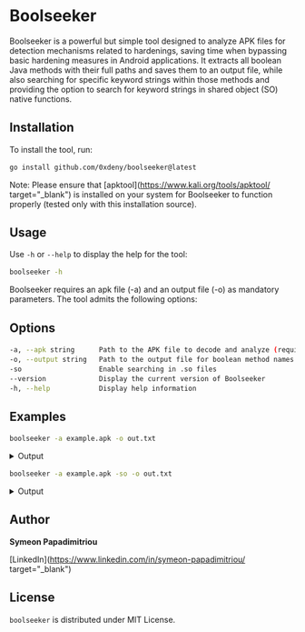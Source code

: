 # Boolseeker

Boolseeker is a powerful but simple tool designed to analyze APK files for detection mechanisms related to hardenings, saving time when bypassing basic hardening measures in Android applications. It extracts all boolean Java methods with their full paths and saves them to an output file, while also searching for specific keyword strings within those methods and providing the option to search for keyword strings in shared object (SO) native functions.

## Installation

To install the tool, run:

```bash
go install github.com/0xdeny/boolseeker@latest
```

Note: Please ensure that [apktool](https://www.kali.org/tools/apktool/ target="_blank") is installed on your system for Boolseeker to function properly (tested only with this installation source).

## Usage

Use `-h` or `--help` to display the help for the tool:

```bash
boolseeker -h
```

Boolseeker requires an apk file (-a) and an output file (-o) as mandatory parameters. The tool admits the following options:


## Options


```bash
-a, --apk string      Path to the APK file to decode and analyze (required)
-o, --output string   Path to the output file for boolean method names (required)
-so                   Enable searching in .so files
--version             Display the current version of Boolseeker
-h, --help            Display help information
```

## Examples

```bash
boolseeker -a example.apk -o out.txt
```

<details>
  <summary>Output</summary>
  <img src="images/boolseeker-1.png" alt="Example-1">
</details>

```bash
boolseeker -a example.apk -so -o out.txt
```
<details>
  <summary>Output</summary>
  <img src="images/boolseeker-2.png" alt="Example-2">
</details>

## Author

**Symeon Papadimitriou**

[LinkedIn](https://www.linkedin.com/in/symeon-papadimitriou/ target="_blank")

## License

`boolseeker` is distributed under MIT License.
